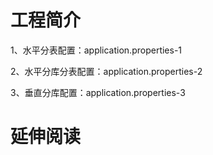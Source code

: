 # 工程简介

1、水平分表配置：application.properties-1

2、水平分库分表配置：application.properties-2

3、垂直分库配置：application.properties-3

# 延伸阅读

